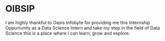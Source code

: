 # OIBSIP
I am highly thankful to Oasis Infobyte for providing me this Internship Oppurtunity as a Data Science Intern and take my step in the field of Data Science this is a place where i can learn, grow and explore. 
